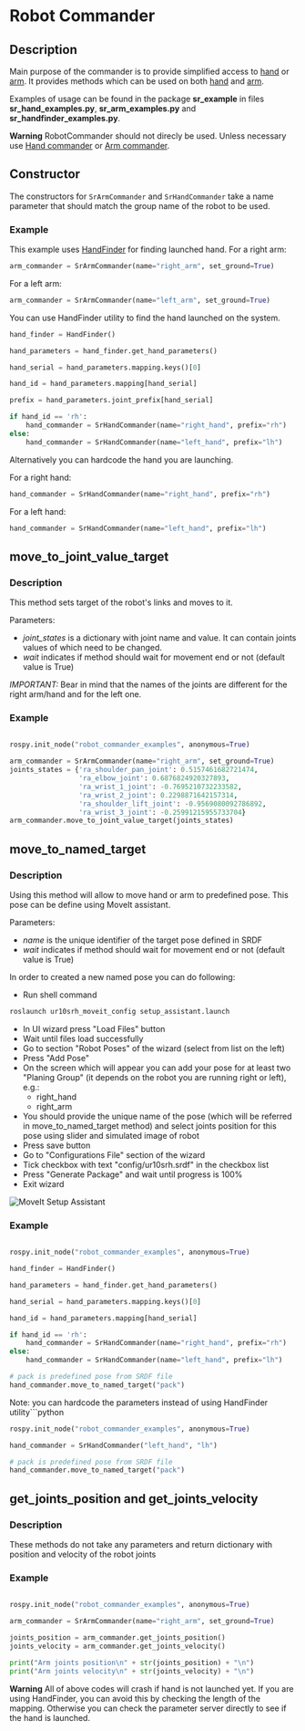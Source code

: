 # Robot Commander

## Description

Main purpose of the commander is to provide simplified access to [hand](HandCommander.md) or [arm](ArmCommander.md).
It provides methods which can be used on both [hand](HandCommander.md) and [arm](ArmCommander.md).

Examples of usage can be found in the package **sr_example** in files **sr_hand_examples.py**, **sr_arm_examples.py** and **sr_handfinder_examples.py**.

**Warning** RobotCommander should not direcly be used. Unless necessary use [Hand commander](HandCommander.md) or [Arm commander](ArmCommander.md).
## Constructor

The constructors for `SrArmCommander` and `SrHandCommander` take a name parameter that should match the group name of the robot to be used.

### Example
This example uses [HandFinder](../../../sr_utilities/README.md) for finding launched hand.
For a right arm:

```python
arm_commander = SrArmCommander(name="right_arm", set_ground=True)
```

For a left arm:

```python
arm_commander = SrArmCommander(name="left_arm", set_ground=True)
```
You can use HandFinder utility to find the hand launched on the system.

```python
hand_finder = HandFinder()

hand_parameters = hand_finder.get_hand_parameters()

hand_serial = hand_parameters.mapping.keys()[0]

hand_id = hand_parameters.mapping[hand_serial]

prefix = hand_parameters.joint_prefix[hand_serial]

if hand_id == 'rh':
    hand_commander = SrHandCommander(name="right_hand", prefix="rh")
else:
    hand_commander = SrHandCommander(name="left_hand", prefix="lh")
```
Alternatively you can hardcode the hand you are launching.

For a right hand:

```python
hand_commander = SrHandCommander(name="right_hand", prefix="rh")
```

For a left hand:

```python
hand_commander = SrHandCommander(name="left_hand", prefix="lh")
```

## move_to_joint_value_target

### Description

This method sets target of the robot's links and moves to it.

Parameters:

   * *joint_states* is a dictionary with joint name and value. It can contain joints values of which need to be changed.
   * *wait* indicates if method should wait for movement end or not (default value is True)

*IMPORTANT:* Bear in mind that the names of the joints are different for the right arm/hand and for the left one.

### Example

```python

rospy.init_node("robot_commander_examples", anonymous=True)

arm_commander = SrArmCommander(name="right_arm", set_ground=True)
joints_states = {'ra_shoulder_pan_joint': 0.5157461682721474,
                 'ra_elbow_joint': 0.6876824920327893,
                 'ra_wrist_1_joint': -0.7695210732233582,
                 'ra_wrist_2_joint': 0.2298871642157314,
                 'ra_shoulder_lift_joint': -0.9569080092786892,
                 'ra_wrist_3_joint': -0.25991215955733704}
arm_commander.move_to_joint_value_target(joints_states)
```

## move_to_named_target

### Description

Using this method will allow to move hand or arm to predefined pose. This pose can be define using MoveIt assistant.

Parameters:

   * *name* is the unique identifier of the target pose defined in SRDF
   * *wait* indicates if method should wait for movement end or not (default value is True)

In order to created a new named pose you can do following:

* Run shell command
```bash
roslaunch ur10srh_moveit_config setup_assistant.launch
```
* In UI wizard press "Load Files" button
* Wait until files load successfully
* Go to section "Robot Poses" of the wizard (select from list on the left)
* Press "Add Pose"
* On the screen which will appear you can add your pose for at least two "Planing Group" (it depends on the robot you are running right or left), e.g.:
  * right_hand
  * right_arm
* You should provide the unique name of the pose (which will be referred in move_to_named_target method) and select joints position for this pose using slider and simulated image of robot
* Press save button
* Go to "Configurations File" section of the wizard
* Tick checkbox with text "config/ur10srh.srdf" in the checkbox list
* Press "Generate Package" and wait until progress is 100%
* Exit wizard

![MoveIt Setup Assistant](/sr_robot_commander/doc/tutorial/images/moveit_setup_assistant.gif)


### Example

```python

rospy.init_node("robot_commander_examples", anonymous=True)

hand_finder = HandFinder()

hand_parameters = hand_finder.get_hand_parameters()

hand_serial = hand_parameters.mapping.keys()[0]

hand_id = hand_parameters.mapping[hand_serial]

if hand_id == 'rh':
    hand_commander = SrHandCommander(name="right_hand", prefix="rh")
else:
    hand_commander = SrHandCommander(name="left_hand", prefix="lh")

# pack is predefined pose from SRDF file
hand_commander.move_to_named_target("pack")
```
Note: you can hardcode the parameters instead of using HandFinder utility```python
```python
rospy.init_node("robot_commander_examples", anonymous=True)

hand_commander = SrHandCommander("left_hand", "lh")

# pack is predefined pose from SRDF file
hand_commander.move_to_named_target("pack")
``` 

## get_joints_position and get_joints_velocity

### Description

These methods do not take any parameters and return dictionary with position and velocity of the robot joints

### Example

```python

rospy.init_node("robot_commander_examples", anonymous=True)

arm_commander = SrArmCommander(name="right_arm", set_ground=True)

joints_position = arm_commander.get_joints_position()
joints_velocity = arm_commander.get_joints_velocity()

print("Arm joints position\n" + str(joints_position) + "\n")
print("Arm joints velocity\n" + str(joints_velocity) + "\n")


```
**Warning** All of above codes will crash if hand is not launched yet. If you are using HandFinder, you can avoid this by checking the length of the mapping. Otherwise you can check the parameter server directly to see if the hand is launched.
